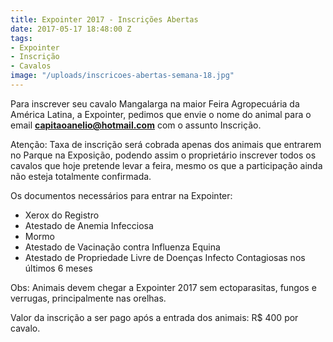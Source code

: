 ```yaml
---
title: Expointer 2017 - Inscrições Abertas
date: 2017-05-17 18:48:00 Z
tags:
- Expointer
- Inscrição
- Cavalos
image: "/uploads/inscricoes-abertas-semana-18.jpg"
---
```


Para inscrever seu cavalo Mangalarga na maior Feira Agropecuária da América Latina, a Expointer, pedimos que envie o nome do animal para o email **capitaoanelio@hotmail.com** com o assunto Inscrição.

Atenção: Taxa de inscrição será cobrada apenas dos animais que entrarem no Parque na Exposição, podendo assim o proprietário inscrever todos os cavalos que hoje pretende levar a feira, mesmo os que a participação ainda não esteja totalmente confirmada. 

Os documentos necessários para entrar na Expointer: 
- Xerox do Registro
- Atestado de Anemia Infecciosa
- Mormo
- Atestado de Vacinação contra Influenza Equina
- Atestado de Propriedade Livre de Doenças Infecto Contagiosas nos últimos 6 meses

Obs: Animais devem chegar a Expointer 2017 sem ectoparasitas, fungos e verrugas, principalmente nas orelhas.

Valor da inscrição a ser pago após a entrada dos animais: R$ 400 por cavalo.





